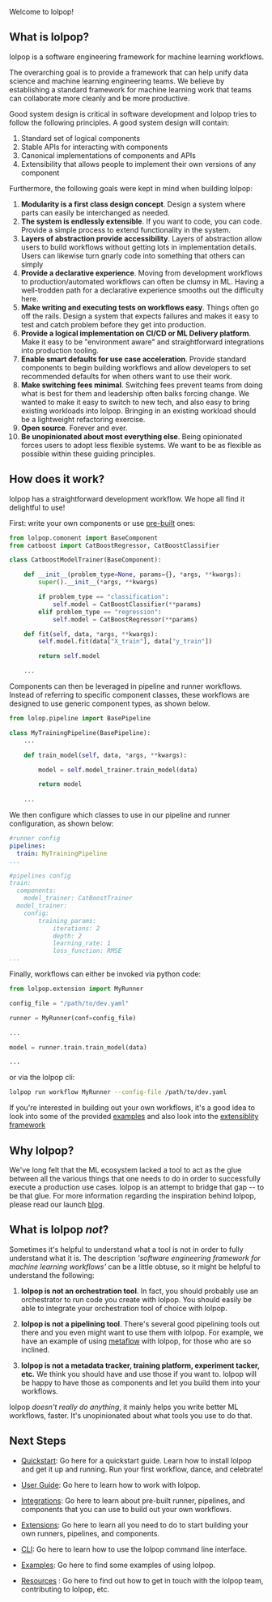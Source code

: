 Welcome to lolpop!

## What is lolpop? 

lolpop is a software engineering framework for machine learning workflows. 

The overarching goal is to provide a framework that can help unify data science and machine learning engineering teams. 
We believe by establishing a standard framework for machine learning work that teams can collaborate more cleanly and be more productive. 

Good system design is critical in software development and lolpop tries to follow the following principles. 
A good system design will contain:  

1. Standard set of logical components
2. Stable APIs for interacting with components 
3. Canonical implementations of components and APIs 
4. Extensibility that allows people to implement their own versions of any component

Furthermore, the following goals were kept in mind when building lolpop: 

1. **Modularity is a first class design concept**. Design a system where parts can easily be interchanged as needed. 
2. **The system is endlessly extensible**. If you want to code, you can code. Provide a simple process to extend functionality in the system. 
3. **Layers of abstraction provide accessibility**. Layers of abstraction allow users to build workflows without getting lots in implementation details. Users can likewise turn gnarly code into something that others can simply  
3. **Provide a declarative experience**. Moving from development workflows to production/automated workflows can often be clumsy in ML. Having a well-trodden path for a declarative experience smooths out the difficulty here. 
4. **Make writing and executing tests on workflows easy**. Things often go off the rails. Design a system that expects failures and makes it easy to test and catch problem before they get into production.
5. **Provide a logical implementation on CI/CD or ML Delivery platform**. Make it easy to be "environment aware" and straightforward integrations into production tooling.  
6. **Enable smart defaults for use case acceleration**. Provide standard components to begin building workflows and allow developers to set recommended defaults for when others want to use their work.  
7. **Make switching fees minimal**. Switching fees prevent teams from doing what is best for them and leadership often balks forcing change. We wanted to make it easy to switch to new tech, and also easy to bring existing workloads into lolpop. Bringing in an existing workload should be a lightweight refactoring exercise.
8. **Open source**. Forever and ever. 
9. **Be unopinionated about most everything else**. Being opinionated forces users to adopt less flexible systems. We want to be as flexible as possible within these guiding principles. 

## How does it work?

lolpop has a straightforward development workflow. We hope all find it delightful to use! 

First: write your own components or use [pre-built](integrations.md) ones: 

```python title="catboost_model_trainer.py"
from lolpop.comonent import BaseComponent 
from catboost import CatBoostRegressor, CatBoostClassifier

class CatboostModelTrainer(BaseComponent): 

    def __init__(problem_type=None, params={}, *args, **kwargs): 
        super().__init__(*args, **kwargs)

        if problem_type == "classification": 
            self.model = CatBoostClassifier(**params)
        elif problem_type == "regression": 
            self.model = CatBoostRegressor(**params)

    def fit(self, data, *args, **kwargs):
        self.model.fit(data["X_train"], data["y_train"])

        return self.model

    ... 
```

Components can then be leveraged in pipeline and runner workflows. Instead of referring to specific component classes, these workflows are designed to use generic component types, as shown below. 

```python title="my_training_pipeline.py"
from lolop.pipeline import BasePipeline

class MyTrainingPipeline(BasePipeline): 
    ... 

    def train_model(self, data, *args, **kwargs): 

        model = self.model_trainer.train_model(data)

        return model    
    
    ...

```

We then configure which classes to use in our pipeline and runner configuration, as shown below: 
```yaml title="dev.yaml"
#runner config
pipelines: 
  train: MyTrainingPipeline
...

#pipelines config
train: 
  components: 
    model_trainer: CatBoostTrainer
  model_trainer: 
    config: 
        training_params: 
            iterations: 2 
            depth: 2 
            learning_rate: 1 
            loss_function: RMSE
...

```

Finally, workflows can either be invoked via python code: 

```python 
from lolpop.extension import MyRunner

config_file = "/path/to/dev.yaml"

runner = MyRunner(conf=config_file)

...

model = runner.train.train_model(data)

... 
``` 

or via the lolpop cli: 

```bash
lolpop run workflow MyRunner --config-file /path/to/dev.yaml
```

If you're interested in building out your own workflows, it's a good idea to look into some of the provided [examples](examples.md) and also look into the [extensiblity framework](extensions.md)

## Why lolpop?

We've long felt that the ML ecosystem lacked a tool to act as the glue between all the various things that one needs to do in order to successfully execute a production use cases. lolpop is an attempt to bridge that gap -- to be that glue. For more information regarding the inspiration behind lolpop, please read our launch [blog](https://medium.com/@jordan_volz/introducing-lolpop). 

## What is lolpop *not*? 
Sometimes it's helpful to understand what a tool is not in order to fully understand what it is. The description *'software engineering framework for machine learning workflows'* can be a little obtuse, so it might be helpful to understand the following: 

1. **lolpop is not an orchestration tool**. In fact, you should probably use an orchestrator to run code you create with lolpop. You should easily be able to integrate your orchestration tool of choice with lolpop. 

2. **lolpop is not a pipelining tool**. There's several good pipelining tools out there and you even might want to use them with lolpop. For example, we have an example of using [metaflow](integrations/metaflow_offline_train.py) with lolpop, for those who are so inclined.

3. **lolpop is not a metadata tracker, training platform, experiment tacker, etc.** We think you should have and use those if you want to. lolpop will be happy to have those as components and let you build them into your workflows. 

lolpop *doesn't really do anything*, it mainly helps you write better ML workflows, faster. It's unopinionated about what tools you use to do that. 

## Next Steps

- [Quickstart](quickstart.md): Go here for a quickstart guide. Learn how to install lolpop and get it up and running. Run your first workflow, dance, and celebrate!

- [User Guide](lolpop_overview.md): Go here to learn how to work with lolpop. 

- [Integrations](integrations.md): Go here to learn about pre-built runner, pipelines, and components that you can use to build out your own workflows.  

- [Extensions](extensions.md): Go here to learn all you need to do to start building your own runners, pipelines, and components. 

- [CLI](cli.md): Go here to learn how to use the lolpop command line interface. 

- [Examples](examples.md): Go here to find some examples of using lolpop. 

- [Resources](about.md) : Go here to find out how to get in touch with the lolpop team, contributing to lolpop, etc. 




